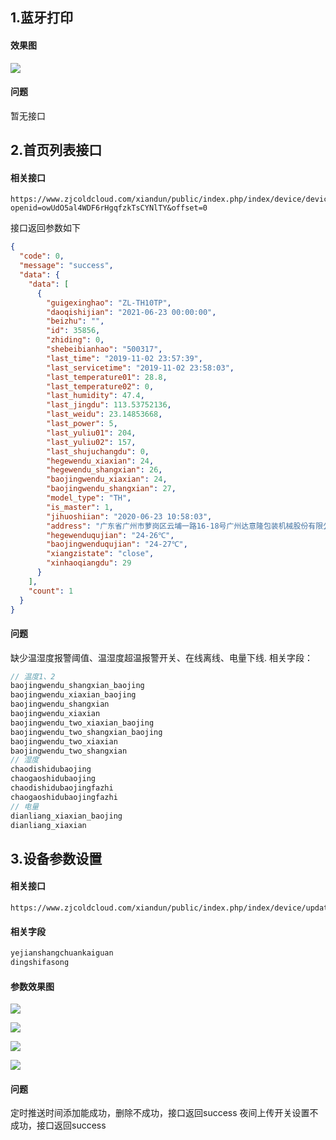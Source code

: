 


## 1.蓝牙打印

#### 效果图

![](https://upload-images.jianshu.io/upload_images/3534846-5f4eb4d3de66d0a2.png?imageMogr2/auto-orient/strip%7CimageView2/2/w/1240)

#### 问题
暂无接口

## 2.首页列表接口
#### 相关接口
```
https://www.zjcoldcloud.com/xiandun/public/index.php/index/device/device_list?openid=owUdO5al4WDF6rHgqfzkTsCYNlTY&offset=0
```
接口返回参数如下
```json
{
  "code": 0,
  "message": "success",
  "data": {
    "data": [
      {
        "guigexinghao": "ZL-TH10TP",
        "daoqishijian": "2021-06-23 00:00:00",
        "beizhu": "",
        "id": 35856,
        "zhiding": 0,
        "shebeibianhao": "500317",
        "last_time": "2019-11-02 23:57:39",
        "last_servicetime": "2019-11-02 23:58:03",
        "last_temperature01": 28.8,
        "last_temperature02": 0,
        "last_humidity": 47.4,
        "last_jingdu": 113.53752136,
        "last_weidu": 23.14853668,
        "last_power": 5,
        "last_yuliu01": 204,
        "last_yuliu02": 157,
        "last_shujuchangdu": 0,
        "hegewendu_xiaxian": 24,
        "hegewendu_shangxian": 26,
        "baojingwendu_xiaxian": 24,
        "baojingwendu_shangxian": 27,
        "model_type": "TH",
        "is_master": 1,
        "jihuoshiian": "2020-06-23 10:58:03",
        "address": "广东省广州市萝岗区云埔一路16-18号广州达意隆包装机械股份有限公司西87米",
        "hegewenduqujian": "24-26℃",
        "baojingwenduqujian": "24-27℃",
        "xiangzistate": "close",
        "xinhaoqiangdu": 29
      }
    ],
    "count": 1
  }
}
```
#### 问题
缺少温湿度报警阈值、温湿度超温报警开关、在线离线、电量下线.
相关字段：
```js
// 温度1、2
baojingwendu_shangxian_baojing
baojingwendu_xiaxian_baojing
baojingwendu_shangxian
baojingwendu_xiaxian
baojingwendu_two_xiaxian_baojing
baojingwendu_two_shangxian_baojing
baojingwendu_two_xiaxian
baojingwendu_two_shangxian
// 湿度
chaodishidubaojing
chaogaoshidubaojing
chaodishidubaojingfazhi
chaogaoshidubaojingfazhi
// 电量
dianliang_xiaxian_baojing
dianliang_xiaxian
```

## 3.设备参数设置
#### 相关接口
```
https://www.zjcoldcloud.com/xiandun/public/index.php/index/device/update_device
```
#### 相关字段
```js
yejianshangchuankaiguan
dingshifasong
```
#### 参数效果图

![](https://upload-images.jianshu.io/upload_images/3534846-0b6e6b1f5008db6c.png?imageMogr2/auto-orient/strip%7CimageView2/2/w/1240)

![](https://upload-images.jianshu.io/upload_images/3534846-0c8b76fc2cf4ab30.png?imageMogr2/auto-orient/strip%7CimageView2/2/w/1240)

![](https://upload-images.jianshu.io/upload_images/3534846-67d34b577366dc49.png?imageMogr2/auto-orient/strip%7CimageView2/2/w/1240)

![](https://upload-images.jianshu.io/upload_images/3534846-e7b8b3c7b7a4c161.png?imageMogr2/auto-orient/strip%7CimageView2/2/w/1240)

#### 问题
定时推送时间添加能成功，删除不成功，接口返回success
夜间上传开关设置不成功，接口返回success
